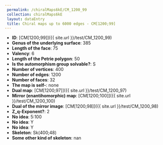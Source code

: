```yaml
--- 
 permalink: /chiralMaps6kE/CM_1200_99 
 collection: chiralMaps6kE
 layout: dataEntry
 title: Chiral maps up to 6000 edges - CM[1200;99]
---
```


- **ID**: [CM[1200;99]]({{ site.url }}/test/CM_1200_99)
- **Genus of the underlying surface**: 385
- **Length of the face**: 75
- **Valency**: 6
- **Length of the Petrie polygon**: 50
- **Is the automorphism group solvable?**: S
- **Number of vertices**: 400
- **Number of edges**: 1200
- **Number of faces**: 32
- **The map is self-**: none
- **Dual map**: [CM[1200;97]]({{ site.url }}/test/CM_1200_97)
- **Mirror (enantihomorphic) map**: [CM[1200;100]]({{ site.url }}/test/CM_1200_100)
- **Dual of the mirror image**: [CM[1200;98]]({{ site.url }}/test/CM_1200_98)
- **Z_q-Exponent?**: 2
- **No idea**:  5:100
- **No idea**: Y
- **No idea**: Y
- **Skeleton**: Sk(400;48)
- **Some other kind of skeleton**: nan
